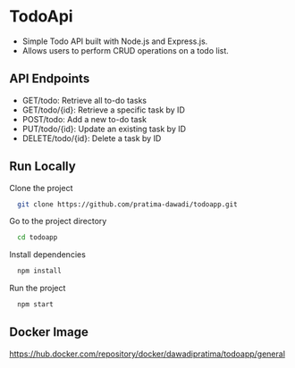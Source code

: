 # TodoApi

* Simple Todo API built with Node.js and Express.js. 
* Allows users to perform CRUD operations on a todo list.

## API Endpoints
* GET/todo: Retrieve all to-do tasks
* GET/todo/{id}: Retrieve a specific task by ID
* POST/todo: Add a new to-do task
* PUT/todo/{id}: Update an existing task by ID
* DELETE/todo/{id}: Delete a task by ID

## Run Locally
Clone the project
```bash
  git clone https://github.com/pratima-dawadi/todoapp.git
```
Go to the project directory
```bash
  cd todoapp
```
Install dependencies
```bash
  npm install
```
Run the project
```bash
  npm start
```
## Docker Image
https://hub.docker.com/repository/docker/dawadipratima/todoapp/general
